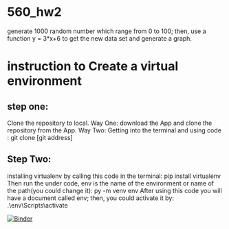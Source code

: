 # 560_hw2
generate 1000 random number which range from 0 to 100; then, use a function y = 3*x+6 to get the new data set and generate a graph.

# instruction to Create a virtual environment

## step one:
Clone the repository to local. 
Way One: download the App and clone the repository from the App.
Way Two: Getting into the terminal and using code : git clone [git address]

## Step Two:
installing virtualenv by calling this code in the terminal:
pip install virtualenv
Then run the under code, env is the name of the environment or name of the path(you could change it):
py -m venv env
After using this code you will have a document called env; then, you could activate it by:
.\env\Scripts\activate


[![Binder](https://mybinder.org/badge_logo.svg)](https://mybinder.org/v2/gh/xielidawan/560_hw2/master?filepath=HW2_task5.ipynb)
